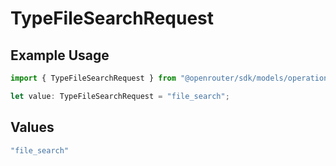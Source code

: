 # TypeFileSearchRequest

## Example Usage

```typescript
import { TypeFileSearchRequest } from "@openrouter/sdk/models/operations";

let value: TypeFileSearchRequest = "file_search";
```

## Values

```typescript
"file_search"
```